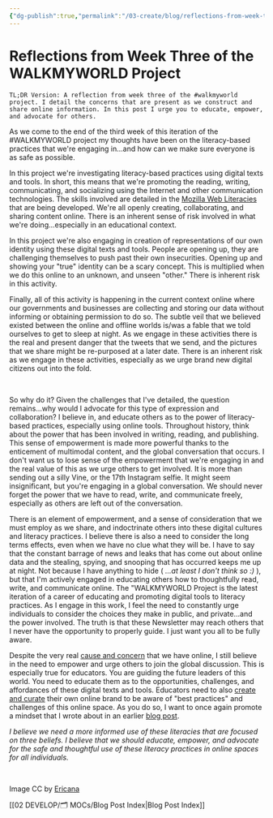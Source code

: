 ```yaml
---
{"dg-publish":true,"permalink":"/03-create/blog/reflections-from-week-three-of-the-walkmyworld-project/","title":"Reflections from Week Three of the #WALKMYWORLD Project","tags":["identity","mozilla","privacy","walkmyworld","webliteracy"]}
---
```


# Reflections from Week Three of the WALKMYWORLD Project

```
TL;DR Version: A reflection from week three of the #walkmyworld project. I detail the concerns that are present as we construct and share online information. In this post I urge you to educate, empower, and advocate for others.
```

As we come to the end of the third week of this iteration of the #WALKMYWORLD project my thoughts have been on the literacy-based practices that we're engaging in...and how can we make sure everyone is as safe as possible.

In this project we're investigating literacy-based practices using digital texts and tools. In short, this means that we're promoting the reading, writing, communicating, and socializing using the Internet and other communication technologies. The skills involved are detailed in the [Mozilla Web Literacies](https://wiki.mozilla.org/Webmaker/WebLiteracyMap) that are being developed. We're all openly creating, collaborating, and sharing content online. There is an inherent sense of risk involved in what we're doing...especially in an educational context.

In this project we're also engaging in creation of representations of our own identity using these digital texts and tools. People are opening up, they are challenging themselves to push past their own insecurities. Opening up and showing your "true" identity can be a scary concept. This is multiplied when we do this online to an unknown, and unseen "other." There is inherent risk in this activity.

Finally, all of this activity is happening in the current context online where our governments and businesses are collecting and storing our data without informing or obtaining permission to do so. The subtle veil that we believed existed between the online and offline worlds is/was a fable that we told ourselves to get to sleep at night. As we engage in these activities there is the real and present danger that the tweets that we send, and the pictures that we share might be re-purposed at a later date. There is an inherent risk as we engage in these activities, especially as we urge brand new digital citizens out into the fold.

 

So why do it? Given the challenges that I've detailed, the question remains...why would I advocate for this type of expression and collaboration? I believe in, and educate others as to the power of literacy-based practices, especially using online tools. Throughout history, think about the power that has been involved in writing, reading, and publishing. This sense of empowerment is made more powerful thanks to the enticement of multimodal content, and the global conversation that occurs. I don't want us to lose sense of the empowerment that we're engaging in and the real value of this as we urge others to get involved. It is more than sending out a silly Vine, or the 17th Instagram selfie. It might seem insignificant, but you're engaging in a global conversation. We should never forget the power that we have to read, write, and communicate freely, especially as others are left out of the conversation.

There is an element of empowerment, and a sense of consideration that we must employ as we share, and indoctrinate others into these digital cultures and literacy practices. I believe there is also a need to consider the long terms effects, even when we have no clue what they will be. I have to say that the constant barrage of news and leaks that has come out about online data and the stealing, spying, and snooping that has occurred keeps me up at night. Not because I have anything to hide ( _...at least I don't think so :)_ ), but that I'm actively engaged in educating others how to thoughtfully read, write, and communicate online. The "WALKMYWORLD Project is the latest iteration of a career of educating and promoting digital tools to literacy practices. As I engage in this work, I feel the need to constantly urge individuals to consider the choices they make in public, and private...and the power involved. The truth is that these Newsletter may reach others that I never have the opportunity to properly guide. I just want you all to be fully aware.

Despite the very real [cause and concern](http://wiobyrne.com/protect-yourself-as-you-search-and-sift-online-information/) that we have online, I still believe in the need to empower and urge others to join the global discussion. This is especially true for educators. You are guiding the future leaders of this world. You need to educate them as to the opportunities, challenges, and affordances of these digital texts and tools. Educators need to also [create and curate](http://wiobyrne.com/creating-and-curating-your-online-brand/) their own online brand to be aware of "best practices" and challenges of this online space. As you do so, I want to once again promote a mindset that I wrote about in an earlier [blog post](http://wiobyrne.com/privacy-identity-and-protecting-yourself-and-your-students-online/).

_I believe we need a more informed use of these literacies that are focused on three beliefs. I believe that we should educate, empower, and advocate for the safe and thoughtful use of these literacy practices in online spaces for all individuals._

 

Image CC by [Ericana](http://www.deviantart.com/art/Walking-On-Sunshine-61394620)

[[02 DEVELOP/🗂️ MOCs/Blog Post Index\|Blog Post Index]]